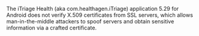The iTriage Health (aka com.healthagen.iTriage) application 5.29 for Android does not verify X.509 certificates from SSL servers, which allows man-in-the-middle attackers to spoof servers and obtain sensitive information via a crafted certificate.